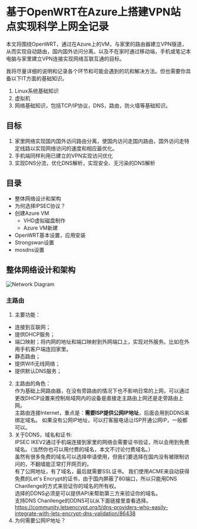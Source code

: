 # 基于OpenWRT在Azure上搭建VPN站点实现科学上网全记录

本文将围绕OpenWRT，通过在Azure上的VM，与家里的路由器建立VPN隧道，从而实现自动路由，国内国外访问分离。以及不在家时通过移动端，手机或笔记本电脑与家里建立VPN连接实现网络互联互通的目标。  

我将尽量详细的说明和记录各个环节和可能会遇到的坑和解决方法。但也需要你具备以下IT方面的基础知识。  
1. Linux系统基础知识
2. 虚拟机
3. 网络基础知识，包括TCP/IP协议，DNS，路由，防火墙等基础知识。 

## 目标
1. 家里网络实现国内国外访问路由分离，使国内访问走国内路由，国外访问走特定线路以实现网络访问的速度和相应最优化。
2. 手机端同样利用已建立的VPN实现访问优化
3. 实现DNS分流，优化DNS解析，实现安全、无污染的DNS解析

## 目录

- 整体网络设计和架构
- 为何选择IPSEC协议？
- 创建Azure VM
  - VHD虚拟磁盘制作
  - Azure VM新建
- OpenWRT基本设置，应用安装
- Strongswan设置
- mosdns设置

## 整体网络设计和架构
![Network Diagram](https://github.com/user-attachments/assets/35adae3f-1dcc-4fbd-a234-da9bd80d76cf)

### 主路由
1. 主要功能：
- 连接到互联网；
- 提供DHCP服务；
- 端口映射；将内网的地址和端口映射到外网端口上，实现对外服务。比如在外用手机客户端连回家里。
- 静态路由；
- 提供Wifi无线网络；
- 提供默认DNS服务；
2. 主路由的角色：  
作为基础上网路由器，在没有旁路由的情况下也不影响日常的上网，可以通过更改DHCP设置来控制局域网内的设备是直接走主路由上网还是走旁路由上网。  
主路由连接Internet，重点是：**需要ISP提供公网IP地址**，后面会用到DDNS来绑定域名。 如果没有公网IP地址，可以打客服电话让ISP开通公网IP，一般都可以。 
3. 关于DDNS，域名和证书:  
IPSEC IKEV2通过手机端连接到家里的网络会需要证书验证，所以会用到免费域名。（当然你也可以用付费的域名，本文不讨论付费域名。）  
虽然有很多免费的域名可以选择申请使用，但我们要选择在国内没有被限制访问的，不翻墙能正常打开网页的。  
有了公网地址，有了域名，最后就需要SSL证书。
我们使用ACME来自动获得免费的Let's Encrypt的证书，由于国内屏蔽了80端口，所以只能用DNS Chanllenge的方式来验证你的域名的所有权。  
选择的DDNS必须是可以提供API来帮助第三方来验证你的域名。  
支持DNS Chanllenge的DDNS可以从下面链接里查看选择。  
https://community.letsencrypt.org/t/dns-providers-who-easily-integrate-with-lets-encrypt-dns-validation/86438
4. 为何需要公网IP地址？
